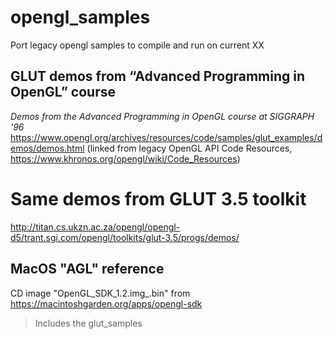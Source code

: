 # opengl_samples

Port legacy opengl samples to compile and run on current XX

## GLUT demos from “Advanced Programming in OpenGL” course
_Demos from the Advanced Programming in OpenGL course at SIGGRAPH '96_
https://www.opengl.org/archives/resources/code/samples/glut_examples/demos/demos.html
(linked from legacy OpenGL API Code Resources, https://www.khronos.org/opengl/wiki/Code_Resources)

# Same demos from GLUT 3.5 toolkit
http://titan.cs.ukzn.ac.za/opengl/opengl-d5/trant.sgi.com/opengl/toolkits/glut-3.5/progs/demos/

## MacOS "AGL" reference
CD image "OpenGL_SDK_1.2.img_.bin" from
https://macintoshgarden.org/apps/opengl-sdk
> Includes the glut_samples
